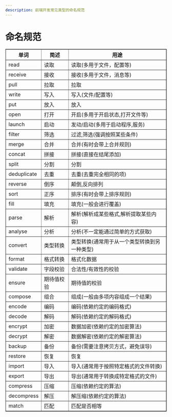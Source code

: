```yaml
---
description: 前端开发常见类型的命名规范
---
```


# 命名规范

<table border="1">
      <thead>
        <tr>
          <th>单词</th>
          <th>简述</th>
          <th>用途</th>
        </tr>
      </thead>
      <tbody>
        <tr>
          <td>read</td>
          <td>读取</td>
          <td>读取(多用于文件，配置等)</td>
        </tr>
        <tr>
          <td>receive</td>
          <td>接收</td>
          <td>接收(多用于文件，消息等)</td>
        </tr>
        <tr>
          <td>pull</td>
          <td>拉取</td>
          <td>拉取</td>
        </tr>
        <tr>
          <td>write</td>
          <td>写入</td>
          <td>写入(文件/配置等)</td>
        </tr>
        <tr>
          <td>put</td>
          <td>放入</td>
          <td>放入</td>
        </tr>
        <tr>
          <td>open</td>
          <td>打开</td>
          <td>开启(多用于开启状态,打开文件等)</td>
        </tr>
        <tr>
          <td>launch</td>
          <td>启动</td>
          <td>发动/启动(多用于启动程序,服务)</td>
        </tr>
        <tr>
          <td>filter</td>
          <td>筛选</td>
          <td>过滤,筛选(强调按照某些条件)</td>
        </tr>
        <tr>
          <td>merge</td>
          <td>合并</td>
          <td>合并(有时会带上合并规则)</td>
        </tr>
        <tr>
          <td>concat</td>
          <td>拼接</td>
          <td>拼接(直接在结尾添加)</td>
        </tr>
        <tr>
          <td>split</td>
          <td>分割</td>
          <td>分割</td>
        </tr>
        <tr>
          <td>deduplicate</td>
          <td>去重</td>
          <td>去重(去重完全相同的项)</td>
        </tr>
        <tr>
          <td>reverse</td>
          <td>倒序</td>
          <td>颠倒,反向排列</td>
        </tr>
        <tr>
          <td>sort</td>
          <td>正序</td>
          <td>排序(有时会带上排序规则)</td>
        </tr>
        <tr>
          <td>fill</td>
          <td>填充</td>
          <td>填充(一般会进行覆盖)</td>
        </tr>
        <tr>
          <td>parse</td>
          <td>解析</td>
          <td>解析(解析成某些格式,解析提取某些内容)</td>
        </tr>
        <tr>
          <td>analyse</td>
          <td>分析</td>
          <td>分析(不一定能通过简单的方式获取)</td>
        </tr>
        <tr>
          <td>convert</td>
          <td>类型转换</td>
          <td>类型转换(通常用于从一个类型转换到另一种类型)</td>
        </tr>
        <tr>
          <td>format</td>
          <td>格式转换</td>
          <td>格式化数据</td>
        </tr>
        <tr>
          <td>validate</td>
          <td>字段校验</td>
          <td>合法性/有效性的校验</td>
        </tr>
        <tr>
          <td>ensure</td>
          <td>期待值校验</td>
          <td>期待值的校验</td>
        </tr>
        <tr>
          <td>compose</td>
          <td>组合</td>
          <td>组成(一般由多项内容组成一个结果)</td>
        </tr>
        <tr>
          <td>encode</td>
          <td>编码</td>
          <td>编码(依赖约定的编码格式)</td>
        </tr>
        <tr>
          <td>decode</td>
          <td>解码</td>
          <td>解码(依赖约定的解码格式)</td>
        </tr>
        <tr>
          <td>encrypt</td>
          <td>加密</td>
          <td>数据加密(依赖约定的加密算法)</td>
        </tr>
        <tr>
          <td>decrypt</td>
          <td>解密</td>
          <td>数据解密(依赖约定的解密算法)</td>
        </tr>
        <tr>
          <td>backup</td>
          <td>备份</td>
          <td>备份(需要注意拷贝方式，避免误导)</td>
        </tr>
        <tr>
          <td>restore</td>
          <td>恢复</td>
          <td>恢复</td>
        </tr>
        <tr>
          <td>import</td>
          <td>导入</td>
          <td>导入(通常用于按照特定格式的文件转换)</td>
        </tr>
        <tr>
          <td>export</td>
          <td>导出</td>
          <td>导出(通常用于转换成特定格式的文件)</td>
        </tr>
        <tr>
          <td>compress</td>
          <td>压缩</td>
          <td>压缩(依赖约定的算法)</td>
        </tr>
        <tr>
          <td>decompress</td>
          <td>解压</td>
          <td>解压缩(依赖约定的算法)</td>
        </tr>
        <tr>
          <td>match</td>
          <td>匹配</td>
          <td>匹配是否相等</td>
        </tr>
      </tbody>
</table>
